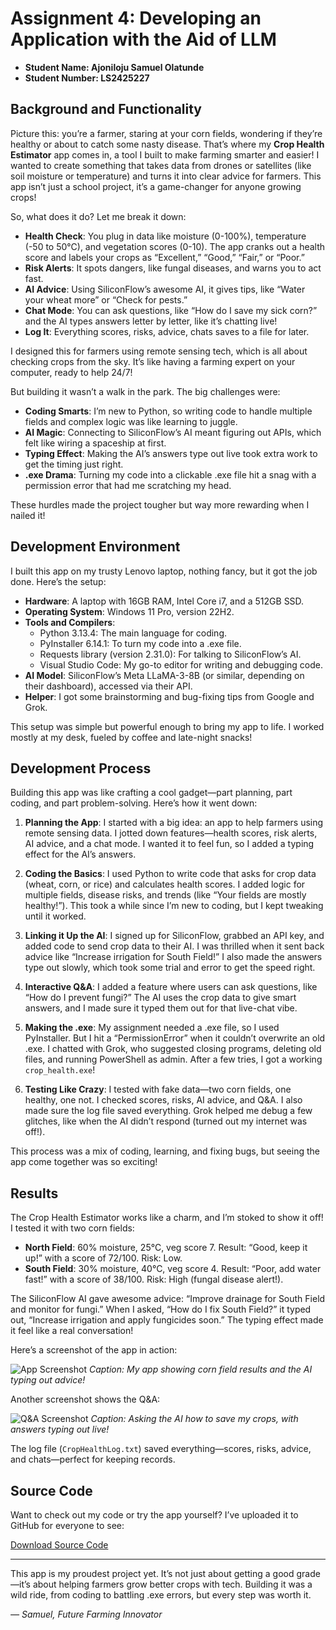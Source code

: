 # Assignment 4: Developing an Application with the Aid of LLM

- **Student Name: Ajoniloju Samuel Olatunde**
- **Student Number: LS2425227**

## Background and Functionality

Picture this: you’re a farmer, staring at your corn fields, wondering if they’re healthy or about to catch some nasty disease. That’s where my **Crop Health Estimator** app comes in, a tool I built to make farming smarter and easier! I wanted to create something that takes data from drones or satellites (like soil moisture or temperature) and turns it into clear advice for farmers. This app isn’t just a school project, it’s a game-changer for anyone growing crops!

So, what does it do? Let me break it down:
- **Health Check**: You plug in data like moisture (0-100%), temperature (-50 to 50°C), and vegetation scores (0-10). The app cranks out a health score and labels your crops as “Excellent,” “Good,” “Fair,” or “Poor.”
- **Risk Alerts**: It spots dangers, like fungal diseases, and warns you to act fast.
- **AI Advice**: Using SiliconFlow’s awesome AI, it gives tips, like “Water your wheat more” or “Check for pests.”
- **Chat Mode**: You can ask questions, like “How do I save my sick corn?” and the AI types answers letter by letter, like it’s chatting live!
- **Log It**: Everything scores, risks, advice, chats saves to a file for later.

I designed this for farmers using remote sensing tech, which is all about checking crops from the sky. It’s like having a farming expert on your computer, ready to help 24/7!

But building it wasn’t a walk in the park. The big challenges were:
- **Coding Smarts**: I’m new to Python, so writing code to handle multiple fields and complex logic was like learning to juggle.
- **AI Magic**: Connecting to SiliconFlow’s AI meant figuring out APIs, which felt like wiring a spaceship at first.
- **Typing Effect**: Making the AI’s answers type out live took extra work to get the timing just right.
- **.exe Drama**: Turning my code into a clickable .exe file hit a snag with a permission error that had me scratching my head.

These hurdles made the project tougher but way more rewarding when I nailed it!

## Development Environment

I built this app on my trusty Lenovo laptop, nothing fancy, but it got the job done. Here’s the setup:
- **Hardware**: A laptop with 16GB RAM, Intel Core i7, and a 512GB SSD.
- **Operating System**: Windows 11 Pro, version 22H2.
- **Tools and Compilers**:
  - Python 3.13.4: The main language for coding.
  - PyInstaller 6.14.1: To turn my code into a .exe file.
  - Requests library (version 2.31.0): For talking to SiliconFlow’s AI.
  - Visual Studio Code: My go-to editor for writing and debugging code.
- **AI Model**: SiliconFlow’s Meta LLaMA-3-8B (or similar, depending on their dashboard), accessed via their API.
- **Helper**: I got some brainstorming and bug-fixing tips from Google and Grok.

This setup was simple but powerful enough to bring my app to life. I worked mostly at my desk, fueled by coffee and late-night snacks!

## Development Process

Building this app was like crafting a cool gadget—part planning, part coding, and part problem-solving. Here’s how it went down:

1. **Planning the App**: I started with a big idea: an app to help farmers using remote sensing data. I jotted down features—health scores, risk alerts, AI advice, and a chat mode. I wanted it to feel fun, so I added a typing effect for the AI’s answers.

2. **Coding the Basics**: I used Python to write code that asks for crop data (wheat, corn, or rice) and calculates health scores. I added logic for multiple fields, disease risks, and trends (like “Your fields are mostly healthy!”). This took a while since I’m new to coding, but I kept tweaking until it worked.

3. **Linking it Up the AI**: I signed up for SiliconFlow, grabbed an API key, and added code to send crop data to their AI. I was thrilled when it sent back advice like “Increase irrigation for South Field!” I also made the answers type out slowly, which took some trial and error to get the speed right.

4. **Interactive Q&A**: I added a feature where users can ask questions, like “How do I prevent fungi?” The AI uses the crop data to give smart answers, and I made sure it typed them out for that live-chat vibe.

5. **Making the .exe**: My assignment needed a .exe file, so I used PyInstaller. But I hit a “PermissionError” when it couldn’t overwrite an old .exe. I chatted with Grok, who suggested closing programs, deleting old files, and running PowerShell as admin. After a few tries, I got a working `crop_health.exe`!

6. **Testing Like Crazy**: I tested with fake data—two corn fields, one healthy, one not. I checked scores, risks, AI advice, and Q&A. I also made sure the log file saved everything. Grok helped me debug a few glitches, like when the AI didn’t respond (turned out my internet was off!).

This process was a mix of coding, learning, and fixing bugs, but seeing the app come together was so exciting!

## Results

The Crop Health Estimator works like a charm, and I’m stoked to show it off! I tested it with two corn fields:
- **North Field**: 60% moisture, 25°C, veg score 7. Result: “Good, keep it up!” with a score of 72/100. Risk: Low.
- **South Field**: 30% moisture, 40°C, veg score 4. Result: “Poor, add water fast!” with a score of 38/100. Risk: High (fungal disease alert!).

The SiliconFlow AI gave awesome advice: “Improve drainage for South Field and monitor for fungi.” When I asked, “How do I fix South Field?” it typed out, “Increase irrigation and apply fungicides soon.” The typing effect made it feel like a real conversation!

Here’s a screenshot of the app in action:

![App Screenshot](screenshot1.png)
*Caption: My app showing corn field results and the AI typing out advice!*

Another screenshot shows the Q&A:

![Q&A Screenshot](screenshot2.png)
*Caption: Asking the AI how to save my crops, with answers typing out live!*

The log file (`CropHealthLog.txt`) saved everything—scores, risks, advice, and chats—perfect for keeping records.

## Source Code

Want to check out my code or try the app yourself? I’ve uploaded it to GitHub for everyone to see:

[Download Source Code](https://github.com/your-username/CropHealthApp)

---

This app is my proudest project yet. It’s not just about getting a good grade—it’s about helping farmers grow better crops with tech. Building it was a wild ride, from coding to battling .exe errors, but every step was worth it.

*— Samuel, Future Farming Innovator*
